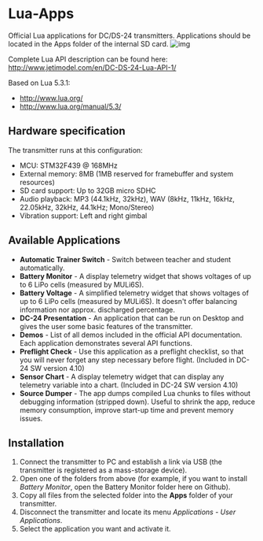 # Lua-Apps
Official Lua applications for DC/DS-24 transmitters. Applications should be located in the Apps folder of the internal SD card.
![img](http://www.jetimodel.com/files/photo-thumb/DSCN7506.jpg)



Complete Lua API description can be found here: http://www.jetimodel.com/en/DC-DS-24-Lua-API-1/

Based on Lua 5.3.1:
- http://www.lua.org/
- http://www.lua.org/manual/5.3/


## Hardware specification
The transmitter runs at this configuration:
-	MCU: STM32F439 @ 168MHz
-	External memory: 8MB (1MB reserved for framebuffer and system resources)
-	SD card support: Up to 32GB micro SDHC
-	Audio playback: MP3 (44.1kHz, 32kHz), WAV (8kHz, 11kHz, 16kHz, 22.05kHz, 32kHz, 44.1kHz; Mono/Stereo)
-	Vibration support: Left and right gimbal


 ## Available Applications
 - **Automatic Trainer Switch** - Switch between teacher and student automatically. 
 - **Battery Monitor** - A display telemetry widget that shows voltages of up to 6 LiPo cells (measured by MULi6S).
 - **Battery Voltage** - A simplified telemetry widget that shows voltages of up to 6 LiPo cells (measured by MULi6S). It doesn't offer balancing information nor approx. discharged percentage.
 - **DC-24 Presentation** - An application that can be run on Desktop and gives the user some basic features of the transmitter.
 - **Demos** - List of all demos included in the official API documentation. Each application demonstrates several API functions.
 - **Preflight Check** - Use this application as a preflight checklist, so that you will never forget any step necessary before flight. (Included in DC-24 SW version 4.10)
 - **Sensor Chart** - A display telemetry widget that can display any telemetry variable into a chart. (Included in DC-24 SW version 4.10)
 - **Source Dumper** - The app dumps compiled Lua chunks to files without debugging information (stripped down). Useful to shrink the app, reduce memory consumption, improve start-up time and prevent memory issues. 

##  Installation
1. Connect the transmitter to PC and establish a link via USB (the transmitter is registered as a mass-storage device).
2. Open one of the folders from above (for example, if you want to install *Battery Monitor*, open the Battery Monitor folder here on Github).
3. Copy all files from the selected folder into the **Apps** folder of your transmitter.
4. Disconnect the transmitter and locate its menu *Applications - User Applications*.
5. Select the application you want and activate it.
